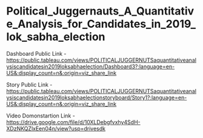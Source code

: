 # Political_Juggernauts_A_Quantitative_Analysis_for_Candidates_in_2019_lok_sabha_election


 Dashboard Public Link - https://public.tableau.com/views/POLITICALJUGGERNUTSaquantitativeanalysiscandidatesin2019loksabhaelection/Dashboard3?:language=en-US&:display_count=n&:origin=viz_share_link

 Story Public Link - https://public.tableau.com/views/POLITICALJUGGERNUTSaquantitativeanalysiscandidatesin2019loksabhaelectionstoryboard/Story1?:language=en-US&:display_count=n&:origin=viz_share_link

 Video Domonstartion Link - https://drive.google.com/file/d/10XLDebgfvxhy4SdH-XDzNKQZlxEen04n/view?usp=drivesdk
